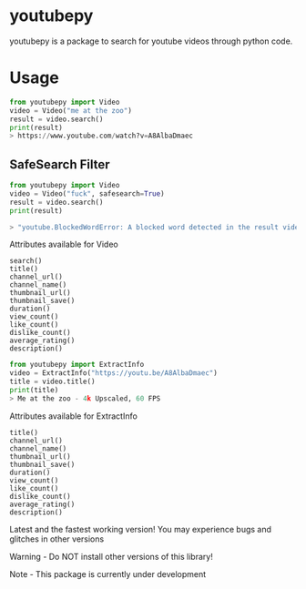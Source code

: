 # youtubepy
youtubepy is a package to search for youtube videos through python code.

# Usage
```python
from youtubepy import Video
video = Video("me at the zoo")
result = video.search()
print(result)
> https://www.youtube.com/watch?v=A8AlbaDmaec
```

## SafeSearch Filter
```python
from youtubepy import Video
video = Video("fuck", safesearch=True)
result = video.search()
print(result)

> "youtube.BlockedWordError: A blocked word detected in the result video! Don't use safesearch to ignore this error!"
```

Attributes available for Video
```
search()
title()
channel_url()
channel_name()
thumbnail_url()
thumbnail_save()
duration()
view_count()
like_count()
dislike_count()
average_rating()
description()
```

```python
from youtubepy import ExtractInfo
video = ExtractInfo("https://youtu.be/A8AlbaDmaec")
title = video.title()
print(title)
> Me at the zoo - 4k Upscaled, 60 FPS
```

Attributes available for ExtractInfo
```
title()
channel_url()
channel_name()
thumbnail_url()
thumbnail_save()
duration()
view_count()
like_count()
dislike_count()
average_rating()
description()
```

Latest and the fastest working version! You may experience bugs and glitches in other versions

Warning - Do NOT install other versions of this library!

Note - This package is currently under development